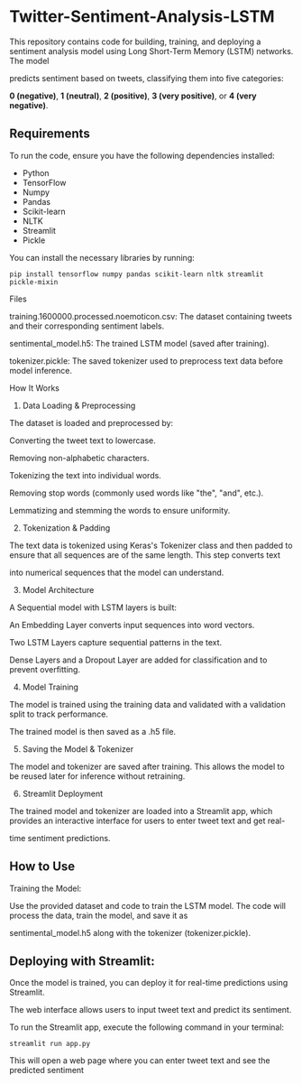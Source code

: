 # Twitter-Sentiment-Analysis-LSTM

This repository contains code for building, training, and deploying a sentiment analysis model using Long Short-Term Memory (LSTM) networks. The model 

predicts sentiment based on tweets, classifying them into five categories: 

**0 (negative)**,
**1 (neutral)**,
**2 (positive)**,
**3 (very positive)**, or 
**4 (very negative)**.

## Requirements

To run the code, ensure you have the following dependencies installed:
- Python 
- TensorFlow 
- Numpy
- Pandas
- Scikit-learn
- NLTK
- Streamlit
- Pickle

You can install the necessary libraries by running:
```
pip install tensorflow numpy pandas scikit-learn nltk streamlit pickle-mixin
```
Files

training.1600000.processed.noemoticon.csv: The dataset containing tweets and their corresponding sentiment labels.

sentimental_model.h5: The trained LSTM model (saved after training).

tokenizer.pickle: The saved tokenizer used to preprocess text data before model inference.

How It Works

1. Data Loading & Preprocessing
   
The dataset is loaded and preprocessed by:

Converting the tweet text to lowercase.

Removing non-alphabetic characters.

Tokenizing the text into individual words.

Removing stop words (commonly used words like "the", "and", etc.).

Lemmatizing and stemming the words to ensure uniformity.

2. Tokenization & Padding
   
The text data is tokenized using Keras's Tokenizer class and then padded to ensure that all sequences are of the same length. This step converts text 

into numerical sequences that the model can understand.

3. Model Architecture
   
A Sequential model with LSTM layers is built:

An Embedding Layer converts input sequences into word vectors.

Two LSTM Layers capture sequential patterns in the text.

Dense Layers and a Dropout Layer are added for classification and to prevent overfitting.

4. Model Training
   
The model is trained using the training data and validated with a validation split to track performance.

The trained model is then saved as a .h5 file.

5. Saving the Model & Tokenizer
   
The model and tokenizer are saved after training. This allows the model to be reused later for inference without retraining.

6. Streamlit Deployment

The trained model and tokenizer are loaded into a Streamlit app, which provides an interactive interface for users to enter tweet text and get real-

time sentiment predictions.

## How to Use

Training the Model:

Use the provided dataset and code to train the LSTM model. The code will process the data, train the model, and save it as

sentimental_model.h5 along with the tokenizer (tokenizer.pickle).

## Deploying with Streamlit:

Once the model is trained, you can deploy it for real-time predictions using Streamlit. 

The web interface allows users to input tweet text and predict its sentiment.

To run the Streamlit app, execute the following command in your terminal:
```
streamlit run app.py
```
This will open a web page where you can enter tweet text and see the predicted sentiment
